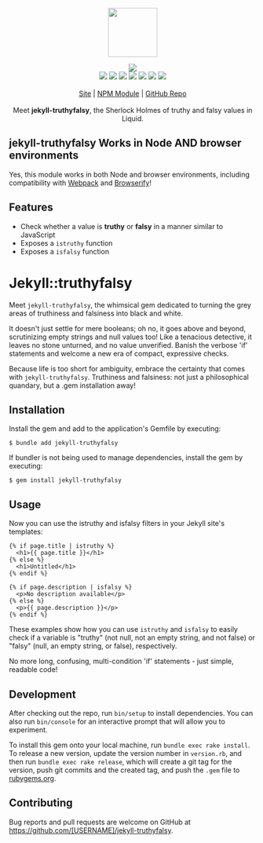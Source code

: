 <p align="center">
  <a href="https://cdn.itwcreativeworks.com/assets/itw-creative-works/images/logo/itw-creative-works-brandmark-black-x.svg">
    <img src="https://cdn.itwcreativeworks.com/assets/itw-creative-works/images/logo/itw-creative-works-brandmark-black-x.svg" width="100px">
  </a>
</p>

<p align="center">
  <img src="https://img.shields.io/gem/v/jekyll-truthyfalsy">
  <br>
  <!-- <img src="https://img.shields.io/librariesio/release/npm/jekyll-truthyfalsy.svg"> -->
  <img src="https://img.shields.io/github/repo-size/itw-creative-works/jekyll-truthyfalsy">
  <img src="https://img.shields.io/codeclimate/maintainability-percentage/itw-creative-works/jekyll-truthyfalsy.svg">
  <img src="https://img.shields.io/gem/dt/jekyll-truthyfalsy">
  <!-- <img src="https://img.shields.io/node/v/jekyll-truthyfalsy.svg"> -->
  <img src="https://img.shields.io/website/https/itwcreativeworks.com.svg">
  <img src="https://img.shields.io/github/license/itw-creative-works/jekyll-truthyfalsy.svg">
  <img src="https://img.shields.io/github/contributors/itw-creative-works/jekyll-truthyfalsy.svg">
  <img src="https://img.shields.io/github/last-commit/itw-creative-works/jekyll-truthyfalsy.svg">
  <br>
  <br>
  <a href="https://itwcreativeworks.com">Site</a> | <a href="https://www.npmjs.com/package/jekyll-truthyfalsy">NPM Module</a> | <a href="https://github.com/itw-creative-works/jekyll-truthyfalsy">GitHub Repo</a>
  <br>
  <br>
  Meet <strong>jekyll-truthyfalsy</strong>, the Sherlock Holmes of truthy and falsy values in Liquid.
</p>

## jekyll-truthyfalsy Works in Node AND browser environments
Yes, this module works in both Node and browser environments, including compatibility with [Webpack](https://www.npmjs.com/package/webpack) and [Browserify](https://www.npmjs.com/package/browserify)!

## Features
* Check whether a value is **truthy** or **falsy** in a manner similar to JavaScript
* Exposes a `istruthy` function
* Exposes a `isfalsy` function

# Jekyll::truthyfalsy

Meet `jekyll-truthyfalsy`, the whimsical gem dedicated to turning the grey areas of truthiness and falsiness into black and white. 

It doesn't just settle for mere booleans; oh no, it goes above and beyond, scrutinizing empty strings and null values too! Like a tenacious detective, it leaves no stone unturned, and no value unverified. Banish the verbose 'if' statements and welcome a new era of compact, expressive checks. 

Because life is too short for ambiguity, embrace the certainty that comes with `jekyll-truthyfalsy`. Truthiness and falsiness: not just a philosophical quandary, but a .gem installation away!

## Installation

Install the gem and add to the application's Gemfile by executing:
```shell
$ bundle add jekyll-truthyfalsy
```

If bundler is not being used to manage dependencies, install the gem by executing:
```shell
$ gem install jekyll-truthyfalsy
```

## Usage
Now you can use the istruthy and isfalsy filters in your Jekyll site's templates:

```liquid
{% if page.title | istruthy %}
  <h1>{{ page.title }}</h1>
{% else %}
  <h1>Untitled</h1>
{% endif %}

{% if page.description | isfalsy %}
  <p>No description available</p>
{% else %}
  <p>{{ page.description }}</p>
{% endif %}
```

These examples show how you can use `istruthy` and `isfalsy` to easily check if a variable is "truthy" (not null, not an empty string, and not false) or "falsy" (null, an empty string, or false), respectively.

No more long, confusing, multi-condition 'if' statements - just simple, readable code!

## Development

After checking out the repo, run `bin/setup` to install dependencies. You can also run `bin/console` for an interactive prompt that will allow you to experiment.

To install this gem onto your local machine, run `bundle exec rake install`. To release a new version, update the version number in `version.rb`, and then run `bundle exec rake release`, which will create a git tag for the version, push git commits and the created tag, and push the `.gem` file to [rubygems.org](https://rubygems.org).

## Contributing

Bug reports and pull requests are welcome on GitHub at https://github.com/[USERNAME]/jekyll-truthyfalsy.
